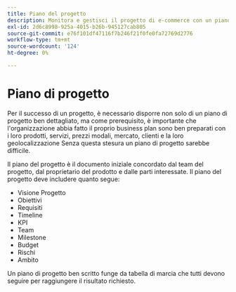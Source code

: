 ```yaml
---
title: Piano del progetto
description: Monitora e gestisci il progetto di e-commerce con un piano di progetto e-commerce dettagliato.
exl-id: 2d6c8998-925a-4015-b26b-945127cab805
source-git-commit: e76f101df47116f7b246f21f0fe0fa72769d2776
workflow-type: tm+mt
source-wordcount: '124'
ht-degree: 0%

---
```


# Piano di progetto

Per il successo di un progetto, è necessario disporre non solo di un piano di progetto ben dettagliato, ma come prerequisito, è importante che l&#39;organizzazione abbia fatto il proprio business plan sono ben preparati con i loro prodotti, servizi, prezzi modali, mercato, clienti e la loro geolocalizzazione Senza questa stesura un piano di progetto sarebbe difficile.

Il piano del progetto è il documento iniziale concordato dal team del progetto, dal proprietario del prodotto e dalle parti interessate. Il piano del progetto deve includere quanto segue:

- Visione Progetto
- Obiettivi
- Requisiti
- Timeline
- KPI
- Team
- Milestone
- Budget
- Rischi
- Ambito

Un piano di progetto ben scritto funge da tabella di marcia che tutti devono seguire per raggiungere il risultato richiesto.
